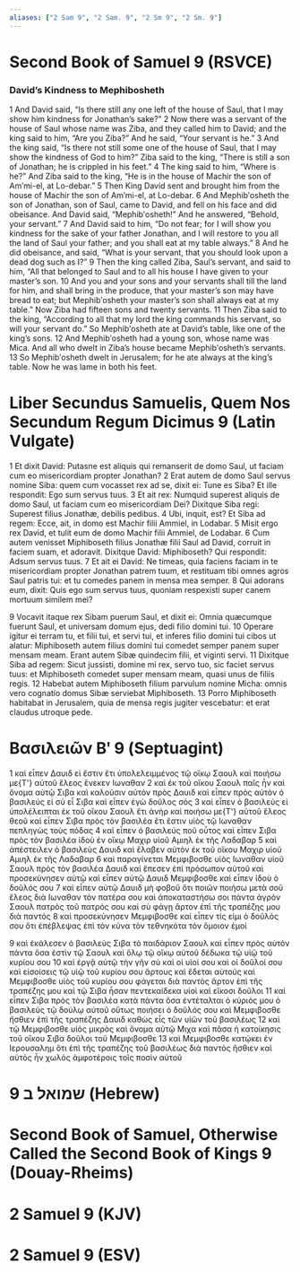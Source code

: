 ```yaml
---
aliases: ["2 Sam 9", "2 Sam. 9", "2 Sm 9", "2 Sm. 9"]
---
```



# Second Book of Samuel 9 (RSVCE)

### David’s Kindness to Mephibosheth
1 And David said, “Is there still any one left of the house of Saul, that I may show him kindness for Jonathan’s sake?”
2 Now there was a servant of the house of Saul whose name was Ziba, and they called him to David; and the king said to him, “Are you Ziba?” And he said, “Your servant is he.”
3 And the king said, “Is there not still some one of the house of Saul, that I may show the kindness of God to him?” Ziba said to the king, “There is still a son of Jonathan; he is crippled in his feet.”
4 The king said to him, “Where is he?” And Ziba said to the king, “He is in the house of Machir the son of Amʹmi-el, at Lo-debar.”
5 Then King David sent and brought him from the house of Machir the son of Amʹmi-el, at Lo-debar.
6 And Mephibʹosheth the son of Jonathan, son of Saul, came to David, and fell on his face and did obeisance. And David said, “Mephibʹosheth!” And he answered, “Behold, your servant.”
7 And David said to him, “Do not fear; for I will show you kindness for the sake of your father Jonathan, and I will restore to you all the land of Saul your father; and you shall eat at my table always.”
8 And he did obeisance, and said, “What is your servant, that you should look upon a dead dog such as I?”
9 Then the king called Ziba, Saul’s servant, and said to him, “All that belonged to Saul and to all his house I have given to your master’s son.
10 And you and your sons and your servants shall till the land for him, and shall bring in the produce, that your master’s son may have bread to eat; but Mephibʹosheth your master’s son shall always eat at my table.” Now Ziba had fifteen sons and twenty servants.
11 Then Ziba said to the king, “According to all that my lord the king commands his servant, so will your servant do.” So Mephibʹosheth ate at David’s table, like one of the king’s sons.
12 And Mephibʹosheth had a young son, whose name was Mica. And all who dwelt in Ziba’s house became Mephibʹosheth’s servants.
13 So Mephibʹosheth dwelt in Jerusalem; for he ate always at the king’s table. Now he was lame in both his feet.


# Liber Secundus Samuelis, Quem Nos Secundum Regum Dicimus 9 (Latin Vulgate)

1 Et dixit David: Putasne est aliquis qui remanserit de domo Saul, ut faciam cum eo misericordiam propter Jonathan?
2 Erat autem de domo Saul servus nomine Siba: quem cum vocasset rex ad se, dixit ei: Tune es Siba? Et ille respondit: Ego sum servus tuus.
3 Et ait rex: Numquid superest aliquis de domo Saul, ut faciam cum eo misericordiam Dei? Dixitque Siba regi: Superest filius Jonathæ, debilis pedibus.
4 Ubi, inquit, est? Et Siba ad regem: Ecce, ait, in domo est Machir filii Ammiel, in Lodabar.
5 Misit ergo rex David, et tulit eum de domo Machir filii Ammiel, de Lodabar.
6 Cum autem venisset Miphiboseth filius Jonathæ filii Saul ad David, corruit in faciem suam, et adoravit. Dixitque David: Miphiboseth? Qui respondit: Adsum servus tuus.
7 Et ait ei David: Ne timeas, quia faciens faciam in te misericordiam propter Jonathan patrem tuum, et restituam tibi omnes agros Saul patris tui: et tu comedes panem in mensa mea semper.
8 Qui adorans eum, dixit: Quis ego sum servus tuus, quoniam respexisti super canem mortuum similem mei?

9 Vocavit itaque rex Sibam puerum Saul, et dixit ei: Omnia quæcumque fuerunt Saul, et universam domum ejus, dedi filio domini tui.
10 Operare igitur ei terram tu, et filii tui, et servi tui, et inferes filio domini tui cibos ut alatur: Miphiboseth autem filius domini tui comedet semper panem super mensam meam. Erant autem Sibæ quindecim filii, et viginti servi.
11 Dixitque Siba ad regem: Sicut jussisti, domine mi rex, servo tuo, sic faciet servus tuus: et Miphiboseth comedet super mensam meam, quasi unus de filiis regis.
12 Habebat autem Miphiboseth filium parvulum nomine Micha: omnis vero cognatio domus Sibæ serviebat Miphiboseth.
13 Porro Miphiboseth habitabat in Jerusalem, quia de mensa regis jugiter vescebatur: et erat claudus utroque pede.


# Βασιλειῶν Βʹ 9 (Septuagint)

1 καὶ εἶπεν Δαυιδ εἰ ἔστιν ἔτι ὑπολελειμμένος τῷ οἴκῳ Σαουλ καὶ ποιήσω με{T'} αὐτοῦ ἔλεος ἕνεκεν Ιωναθαν
2 καὶ ἐκ τοῦ οἴκου Σαουλ παῖς ἦν καὶ ὄνομα αὐτῷ Σιβα καὶ καλοῦσιν αὐτὸν πρὸς Δαυιδ καὶ εἶπεν πρὸς αὐτὸν ὁ βασιλεύς εἰ σὺ εἶ Σιβα καὶ εἶπεν ἐγὼ δοῦλος σός
3 καὶ εἶπεν ὁ βασιλεύς εἰ ὑπολέλειπται ἐκ τοῦ οἴκου Σαουλ ἔτι ἀνὴρ καὶ ποιήσω με{T'} αὐτοῦ ἔλεος θεοῦ καὶ εἶπεν Σιβα πρὸς τὸν βασιλέα ἔτι ἔστιν υἱὸς τῷ Ιωναθαν πεπληγὼς τοὺς πόδας
4 καὶ εἶπεν ὁ βασιλεύς ποῦ οὗτος καὶ εἶπεν Σιβα πρὸς τὸν βασιλέα ἰδοὺ ἐν οἴκῳ Μαχιρ υἱοῦ Αμιηλ ἐκ τῆς Λαδαβαρ
5 καὶ ἀπέστειλεν ὁ βασιλεὺς Δαυιδ καὶ ἔλαβεν αὐτὸν ἐκ τοῦ οἴκου Μαχιρ υἱοῦ Αμιηλ ἐκ τῆς Λαδαβαρ
6 καὶ παραγίνεται Μεμφιβοσθε υἱὸς Ιωναθαν υἱοῦ Σαουλ πρὸς τὸν βασιλέα Δαυιδ καὶ ἔπεσεν ἐπὶ πρόσωπον αὐτοῦ καὶ προσεκύνησεν αὐτῷ καὶ εἶπεν αὐτῷ Δαυιδ Μεμφιβοσθε καὶ εἶπεν ἰδοὺ ὁ δοῦλός σου
7 καὶ εἶπεν αὐτῷ Δαυιδ μὴ φοβοῦ ὅτι ποιῶν ποιήσω μετὰ σοῦ ἔλεος διὰ Ιωναθαν τὸν πατέρα σου καὶ ἀποκαταστήσω σοι πάντα ἀγρὸν Σαουλ πατρὸς τοῦ πατρός σου καὶ σὺ φάγῃ ἄρτον ἐπὶ τῆς τραπέζης μου διὰ παντός
8 καὶ προσεκύνησεν Μεμφιβοσθε καὶ εἶπεν τίς εἰμι ὁ δοῦλός σου ὅτι ἐπέβλεψας ἐπὶ τὸν κύνα τὸν τεθνηκότα τὸν ὅμοιον ἐμοί

9 καὶ ἐκάλεσεν ὁ βασιλεὺς Σιβα τὸ παιδάριον Σαουλ καὶ εἶπεν πρὸς αὐτόν πάντα ὅσα ἐστὶν τῷ Σαουλ καὶ ὅλῳ τῷ οἴκῳ αὐτοῦ δέδωκα τῷ υἱῷ τοῦ κυρίου σου
10 καὶ ἐργᾷ αὐτῷ τὴν γῆν σὺ καὶ οἱ υἱοί σου καὶ οἱ δοῦλοί σου καὶ εἰσοίσεις τῷ υἱῷ τοῦ κυρίου σου ἄρτους καὶ ἔδεται αὐτούς καὶ Μεμφιβοσθε υἱὸς τοῦ κυρίου σου φάγεται διὰ παντὸς ἄρτον ἐπὶ τῆς τραπέζης μου καὶ τῷ Σιβα ἦσαν πεντεκαίδεκα υἱοὶ καὶ εἴκοσι δοῦλοι
11 καὶ εἶπεν Σιβα πρὸς τὸν βασιλέα κατὰ πάντα ὅσα ἐντέταλται ὁ κύριός μου ὁ βασιλεὺς τῷ δούλῳ αὐτοῦ οὕτως ποιήσει ὁ δοῦλός σου καὶ Μεμφιβοσθε ἤσθιεν ἐπὶ τῆς τραπέζης Δαυιδ καθὼς εἷς τῶν υἱῶν τοῦ βασιλέως
12 καὶ τῷ Μεμφιβοσθε υἱὸς μικρὸς καὶ ὄνομα αὐτῷ Μιχα καὶ πᾶσα ἡ κατοίκησις τοῦ οἴκου Σιβα δοῦλοι τοῦ Μεμφιβοσθε
13 καὶ Μεμφιβοσθε κατῴκει ἐν Ιερουσαλημ ὅτι ἐπὶ τῆς τραπέζης τοῦ βασιλέως διὰ παντὸς ἤσθιεν καὶ αὐτὸς ἦν χωλὸς ἀμφοτέροις τοῖς ποσὶν αὐτοῦ


# 9 שמואל ב (Hebrew)


# Second Book of Samuel, Otherwise Called the Second Book of Kings 9 (Douay-Rheims)


# 2 Samuel 9 (KJV)


# 2 Samuel 9 (ESV)


